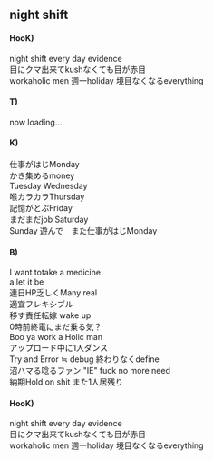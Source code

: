 ## night shift

#### HooK)

night shift every day evidence  
目にクマ出来てkushなくても目が赤目  
workaholic men 週一holiday 境目なくなるeverything

#### T)

now loading...

#### K)

仕事がはじMonday  
かき集めるmoney  
Tuesday Wednesday  
喉カラカラThursday  
記憶がとぶFriday  
まだまだjob Saturday  
Sunday 遊んで　また仕事がはじMonday  

#### B)

I want totake a medicine  
a let it be  
連日HP乏しくMany real  
適宜フレキシブル  
移す責任転嫁 wake up  
0時前終電にまだ乗る気？  
Boo ya work a Holic man  
アップロード中に1人ダンス  
Try and Error ≒ debug 終わりなくdefine  
沼ハマる唸るファン "IE" fuck no more need  
納期Hold on shit  また1人居残り  

#### HooK)

night shift every day evidence  
目にクマ出来てkushなくても目が赤目  
workaholic men 週一holiday 境目なくなるeverything